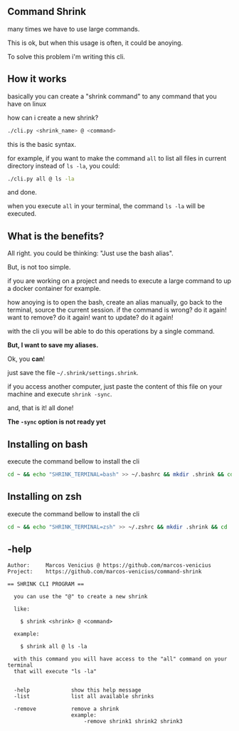 ## Command Shrink

many times we have to use large commands.

This is ok, but when this usage is often, it could be anoying.

To solve this problem i'm writing this cli.

## How it works

basically you can create a "shrink command" to any command that you have on linux

how can i create a new shrink?

```bash
./cli.py <shrink_name> @ <command>
```

this is the basic syntax.

for example, if you want to make the command `all` to list all files in current directory instead of `ls -la`, you could:

```bash
./cli.py all @ ls -la
```

and done.

when you execute `all` in your terminal, the command `ls -la` will be executed.

## What is the benefits?

All right. you could be thinking: "Just use the bash alias".

But, is not too simple.

if you are working on a project and needs to execute a large command to up a docker container for example.

how anoying is to open the bash, create an alias manually, go back to the terminal, source the current session.
if the command is wrong? do it again!
want to remove? do it again!
want to update? do it again!

with the cli you will be able to do this operations by a single command.

**But, I want to save my aliases.**

Ok, you **can**!

just save the file `~/.shrink/settings.shrink`.

if you access another computer, just paste the content of this file on your machine and execute `shrink -sync`.

and, that is it! all done!

**The `-sync` option is not ready yet**

## Installing on bash

execute the command bellow to install the cli

```bash
cd ~ && echo "SHRINK_TERMINAL=bash" >> ~/.bashrc && mkdir .shrink && cd .shrink && git clone https://github.com/marcos-venicius/command-shrink.git shrink && echo 'shrink() { ~/.shrink/shrink/cli.py "$@"; exec bash; }' >> ~/.bashrc && cd ~ && shrink -help
```

## Installing on zsh

execute the command bellow to install the cli

```bash
cd ~ && echo "SHRINK_TERMINAL=zsh" >> ~/.zshrc && mkdir .shrink && cd .shrink && git clone https://github.com/marcos-venicius/command-shrink.git shrink && echo 'shrink() { ~/.shrink/shrink/cli.py "$@"; exec zsh; }' >> ~/.zshrc && cd ~ && shrink -help
```

## -help

```console
Author:     Marcos Venicius @ https://github.com/marcos-venicius
Project:    https://github.com/marcos-venicius/command-shrink

== SHRINK CLI PROGRAM ==

  you can use the "@" to create a new shrink

  like:

    $ shrink <shrink> @ <command>

  example:

    $ shrink all @ ls -la

  with this command you will have access to the "all" command on your terminal
  that will execute "ls -la"


  -help             show this help message
  -list             list all available shrinks

  -remove           remove a shrink
                    example:
                        -remove shrink1 shrink2 shrink3
```
